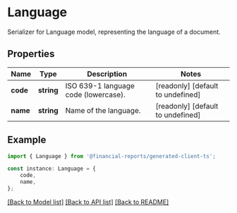# Language

Serializer for Language model, representing the language of a document.

## Properties

Name | Type | Description | Notes
------------ | ------------- | ------------- | -------------
**code** | **string** | ISO 639-1 language code (lowercase). | [readonly] [default to undefined]
**name** | **string** | Name of the language. | [readonly] [default to undefined]

## Example

```typescript
import { Language } from '@financial-reports/generated-client-ts';

const instance: Language = {
    code,
    name,
};
```

[[Back to Model list]](../README.md#documentation-for-models) [[Back to API list]](../README.md#documentation-for-api-endpoints) [[Back to README]](../README.md)

